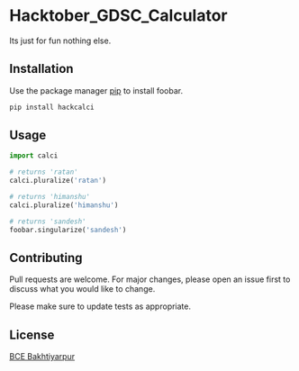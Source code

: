 # Hacktober_GDSC_Calculator

Its just for fun nothing else.

## Installation

Use the package manager [pip](#) to install foobar.

```bash
pip install hackcalci
```

## Usage

```python
import calci

# returns 'ratan'
calci.pluralize('ratan')

# returns 'himanshu'
calci.pluralize('himanshu')

# returns 'sandesh'
foobar.singularize('sandesh')
```

## Contributing
Pull requests are welcome. For major changes, please open an issue first to discuss what you would like to change.

Please make sure to update tests as appropriate.

## License
[BCE Bakhtiyarpur](#)